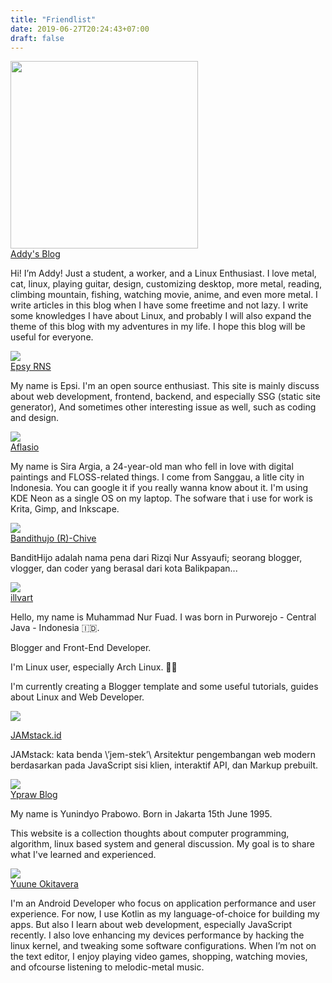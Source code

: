 ```yaml
---
title: "Friendlist"
date: 2019-06-27T20:24:43+07:00
draft: false
---
```



<div class="masonry-friendlist">
<div class="masonry-item">
<a href="https://adddy-dclxvi.github.io" target="_blank">
<img src="/img/friend/addy.webp" height="300px">
<div class="masonry-title has-text-centered">Addy's Blog</a></div>
      <p class="masonry-description">Hi! I’m Addy!
Just a student, a worker, and a Linux Enthusiast. I love metal, cat, linux, playing guitar, design, customizing desktop, more metal, reading, climbing mountain, fishing, watching movie, anime, and even more metal. I write articles in this blog when I have some freetime and not lazy. I write some knowledges I have about Linux, and probably I will also expand the theme of this blog with my adventures in my life. I hope this blog will be useful for everyone.
      </p>
      </div>
 <div class="masonry-item">
<a href="https://epsi-rns.gitlab.io" target="_blank">
<img src="/img/friend/epsi.webp">
<div class="masonry-title has-text-centered">Epsy RNS</a></div>
      <p class="masonry-description">My name is Epsi. I'm an open source enthusiast. This site is mainly discuss about web development, frontend, backend, and especially SSG (static site generator), And sometimes other interesting issue as well, such as coding and design.
      </p>
      </div>
<div class="masonry-item">
<a href="https://aflasio.art" target="_blank">
<img src="/img/friend/aflasio.webp">
<div class="masonry-title has-text-centered">Aflasio</a></div>
      <p class="masonry-description">My name is Sira Argia, a 24-year-old man who fell in love with digital paintings and FLOSS-related things. I come from Sanggau, a litle city in Indonesia. You can google it if you really wanna know about it. I'm using KDE Neon as a single OS on my laptop. The sofware that i use for work is Krita, Gimp, and Inkscape.
      </p>
      </div>
<div class="masonry-item">
<a href="https://bandithijo.com" target="_blank">
<img src="/img/friend/bandithijo.webp">
<div class="masonry-title has-text-centered">Bandithujo (R)-Chive</a></div>
      <p class="masonry-description">BanditHijo adalah nama pena dari Rizqi Nur Assyaufi; seorang blogger, vlogger, dan coder yang berasal dari kota Balikpapan...
      </p>
      </div>
     
<div class="masonry-item">
<a href="https://illvart.com" target="_blank">
<img src="/img/friend/illvart.webp">
<div class="masonry-title has-text-centered">illvart</a></div>
      <p class="masonry-description">Hello, my name is Muhammad Nur Fuad. I was born in Purworejo - Central Java - Indonesia 🇮🇩.

Blogger and Front-End Developer.

I'm Linux user, especially Arch Linux. 👨‍💻

I'm currently creating a Blogger template and some useful tutorials, guides about Linux and Web Developer.
      </p>
      </div>
      <div class="masonry-item">
<a href="https://jamstack.id" target="_blank">
<img src="/img/friend/jamstack.webp">
<div class="masonry-title has-text-centered">JAMstack.id</a></div>
      <p class="masonry-description">JAMstack: kata benda \’jem-stek’\
Arsitektur pengembangan web modern berdasarkan pada JavaScript sisi klien, interaktif API, dan Markup prebuilt.
      </div>
      
<div class="masonry-item">
<a href="https://ypraw.github.io" target="_blank">
<img src="/img/friend/ypraw.webp">
<div class="masonry-title has-text-centered">Ypraw Blog</a></div>
      <p class="masonry-description">My name is Yunindyo Prabowo. Born in Jakarta 15th June 1995.

This website is a collection thoughts about computer programming, algorithm, linux based system and general discussion. My goal is to share what I've learned and experienced.
      </p>
      </div>
<div class="masonry-item">
<a href="https://okitavera.me" target="_blank">
<img src="/img/friend/yuune.webp">
<div class="masonry-title has-text-centered">Yuune Okitavera</a></div>
      <p class="masonry-description">I'm an Android Developer who focus on application performance and user experience.
For now, I use Kotlin as my language-of-choice for building my apps. But also I learn about web development, especially JavaScript recently.
I also love enhancing my devices performance by hacking the linux kernel, and tweaking some software configurations.
When I’m not on the text editor, I enjoy playing video games, shopping, watching movies, and ofcourse listening to melodic-metal music.
      </p>
      </div>
      
